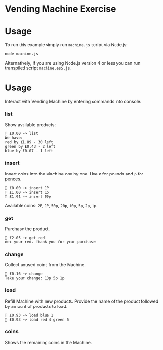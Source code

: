 Vending Machine Exercise
========================

# Usage

To run this example simply run `machine.js` script via Node.js:

```
node machine.js
```

Alternatively, if you are using Node.js version 4 or less you can run transpiled script `machine.es5.js`.

# Usage

Interact with Vending Machine by entering commands into console.

### list

Show available products:

```
🍞 £0.00 ~> list
We have:
red by £1.89 - 30 left
green by £0.43 - 2 left
blue by £0.07 - 1 left
```

### insert

Insert coins into the Machine one by one. Use `P` for pounds and `p` for pences.

```
🍞 £0.00 ~> insert 1P
🍞 £1.00 ~> insert 1p
🍞 £1.01 ~> insert 50p
```

Available coins: `2P`, `1P`, `50p`, `20p`, `10p`, `5p`, `2p`, `1p`.

### get

Purchase the product.

```
🍞 £2.05 ~> get red
Get your red. Thank you for your purchase!
```

### change

Collect unused coins from the Machine.

```
🍞 £0.16 ~> change
Take your change: 10p 5p 1p
```

### load

Refill Machine with new products. Provide the name of the product followed by amount of products to load.

```
🍞 £0.93 ~> load blue 1
🍞 £0.93 ~> load red 4 green 5
```

### coins

Shows the remaining coins in the Machine.
